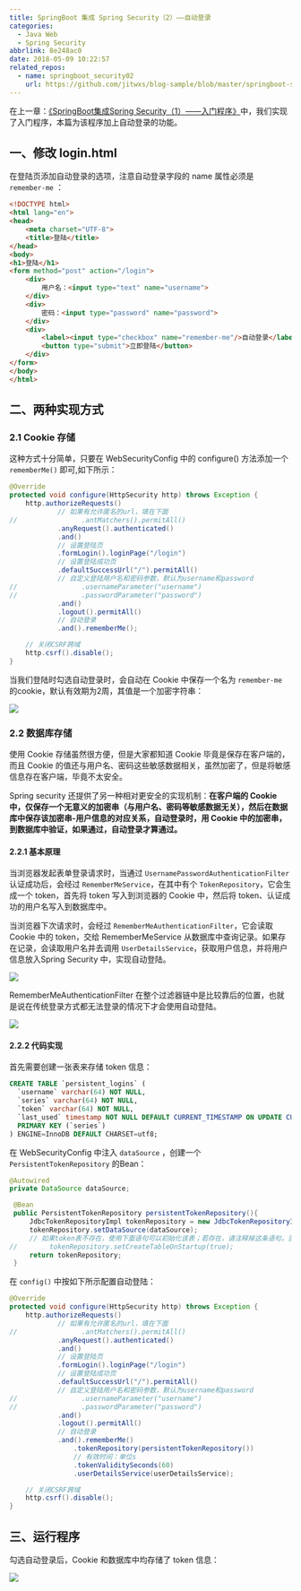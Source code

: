 ```yaml
---
title: SpringBoot 集成 Spring Security（2）——自动登录
categories:
  - Java Web
  - Spring Security
abbrlink: 8e248ac0
date: 2018-05-09 10:22:57
related_repos:
  - name: springboot_security02
    url: https://github.com/jitwxs/blog-sample/blob/master/springboot-security/springboot_security02
---
```


在上一章：[《SpringBoot集成Spring Security（1）——入门程序》](/5f5715e6.html)中，我们实现了入门程序，本篇为该程序加上自动登录的功能。

## 一、修改 login.html

在登陆页添加自动登录的选项，注意自动登录字段的 name 属性必须是 `remember-me` ：

```html login.html
<!DOCTYPE html>
<html lang="en">
<head>
    <meta charset="UTF-8">
    <title>登陆</title>
</head>
<body>
<h1>登陆</h1>
<form method="post" action="/login">
    <div>
        用户名：<input type="text" name="username">
    </div>
    <div>
        密码：<input type="password" name="password">
    </div>
    <div>
        <label><input type="checkbox" name="remember-me"/>自动登录</label>
        <button type="submit">立即登陆</button>
    </div>
</form>
</body>
</html>
```

## 二、两种实现方式

### 2.1 Cookie 存储

这种方式十分简单，只要在 WebSecurityConfig 中的 configure() 方法添加一个 `rememberMe()` 即可,如下所示：

```java
@Override
protected void configure(HttpSecurity http) throws Exception {
    http.authorizeRequests()
            // 如果有允许匿名的url，填在下面
//                .antMatchers().permitAll()
            .anyRequest().authenticated()
            .and()
            // 设置登陆页
            .formLogin().loginPage("/login")
            // 设置登陆成功页
            .defaultSuccessUrl("/").permitAll()
            // 自定义登陆用户名和密码参数，默认为username和password
//                .usernameParameter("username")
//                .passwordParameter("password")
            .and()
            .logout().permitAll()
            // 自动登录
            .and().rememberMe();

    // 关闭CSRF跨域
    http.csrf().disable();
}
```

当我们登陆时勾选自动登录时，会自动在 Cookie 中保存一个名为 `remember-me` 的cookie，默认有效期为2周，其值是一个加密字符串：

![](https://cdn.jsdelivr.net/gh/jitwxs/cdn/blog/posts/201805/20180509100451811.png)

### 2.2 数据库存储

使用 Cookie 存储虽然很方便，但是大家都知道 Cookie 毕竟是保存在客户端的，而且 Cookie 的值还与用户名、密码这些敏感数据相关，虽然加密了，但是将敏感信息存在客户端，毕竟不太安全。

Spring security 还提供了另一种相对更安全的实现机制：**在客户端的 Cookie 中，仅保存一个无意义的加密串（与用户名、密码等敏感数据无关），然后在数据库中保存该加密串-用户信息的对应关系，自动登录时，用 Cookie 中的加密串，到数据库中验证，如果通过，自动登录才算通过。**

#### 2.2.1 基本原理

当浏览器发起表单登录请求时，当通过 `UsernamePasswordAuthenticationFilter` 认证成功后，会经过 `RememberMeService`，在其中有个 `TokenRepository`，它会生成一个 token，首先将 token 写入到浏览器的 Cookie 中，然后将 token、认证成功的用户名写入到数据库中。

当浏览器下次请求时，会经过 `RememberMeAuthenticationFilter`，它会读取 Cookie 中的 token，交给 RememberMeService 从数据库中查询记录。如果存在记录，会读取用户名并去调用 `UserDetailsService`，获取用户信息，并将用户信息放入Spring Security 中，实现自动登陆。

![](https://cdn.jsdelivr.net/gh/jitwxs/cdn/blog/posts/201812/20181202143630639.png)

RememberMeAuthenticationFilter 在整个过滤器链中是比较靠后的位置，也就是说在传统登录方式都无法登录的情况下才会使用自动登陆。

![](https://cdn.jsdelivr.net/gh/jitwxs/cdn/blog/posts/201812/20181202144420871.png)

#### 2.2.2 代码实现

首先需要创建一张表来存储 token 信息：

```sql
CREATE TABLE `persistent_logins` (
  `username` varchar(64) NOT NULL,
  `series` varchar(64) NOT NULL,
  `token` varchar(64) NOT NULL,
  `last_used` timestamp NOT NULL DEFAULT CURRENT_TIMESTAMP ON UPDATE CURRENT_TIMESTAMP,
  PRIMARY KEY (`series`)
) ENGINE=InnoDB DEFAULT CHARSET=utf8;
```

在 WebSecurityConfig 中注入 `dataSource` ，创建一个 `PersistentTokenRepository` 的Bean：

```java
@Autowired
private DataSource dataSource;

 @Bean
 public PersistentTokenRepository persistentTokenRepository(){
     JdbcTokenRepositoryImpl tokenRepository = new JdbcTokenRepositoryImpl();
     tokenRepository.setDataSource(dataSource);
     // 如果token表不存在，使用下面语句可以初始化该表；若存在，请注释掉这条语句，否则会报错。
//        tokenRepository.setCreateTableOnStartup(true);
     return tokenRepository;
 }
```

在 `config()` 中按如下所示配置自动登陆：

```java
@Override
protected void configure(HttpSecurity http) throws Exception {
    http.authorizeRequests()
            // 如果有允许匿名的url，填在下面
//                .antMatchers().permitAll()
            .anyRequest().authenticated()
            .and()
            // 设置登陆页
            .formLogin().loginPage("/login")
            // 设置登陆成功页
            .defaultSuccessUrl("/").permitAll()
            // 自定义登陆用户名和密码参数，默认为username和password
//                .usernameParameter("username")
//                .passwordParameter("password")
            .and()
            .logout().permitAll()
            // 自动登录
            .and().rememberMe()
                .tokenRepository(persistentTokenRepository())
                // 有效时间：单位s
                .tokenValiditySeconds(60)
                .userDetailsService(userDetailsService);

    // 关闭CSRF跨域
    http.csrf().disable();
}
```

## 三、运行程序

勾选自动登录后，Cookie 和数据库中均存储了 token 信息：

![](https://cdn.jsdelivr.net/gh/jitwxs/cdn/blog/posts/201805/20180509102031410.png)
